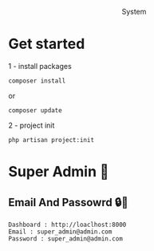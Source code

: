 <p align="center">System</p>

# Get started

1 - install packages

``` 
composer install 
```
or
``` 
composer update 
```

2 - project init
``` 
php artisan project:init 
```

# Super Admin 💪

## Email And Passowrd 🔒🔑

```
Dashboard : http://loaclhost:8000
Email : super_admin@admin.com
Password : super_admin@admin.com
```

